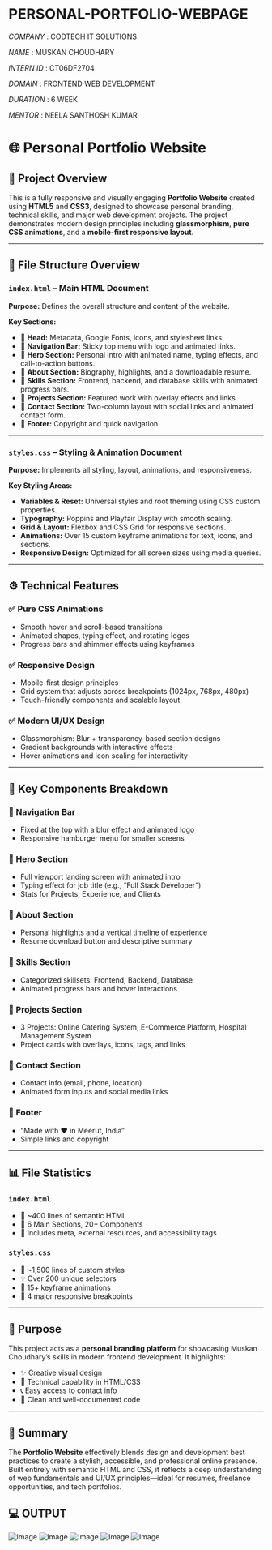 # PERSONAL-PORTFOLIO-WEBPAGE

*COMPANY* : CODTECH IT SOLUTIONS

*NAME* : MUSKAN CHOUDHARY

*INTERN ID* : CT06DF2704

*DOMAIN* : FRONTEND WEB DEVELOPMENT

*DURATION* : 6 WEEK

*MENTOR* : NEELA SANTHOSH KUMAR 

# 🌐 Personal Portfolio Website

## 📁 Project Overview

This is a fully responsive and visually engaging **Portfolio Website** created using **HTML5** and **CSS3**, designed to showcase personal branding, technical skills, and major web development projects. The project demonstrates modern design principles including **glassmorphism**, **pure CSS animations**, and a **mobile-first responsive layout**.

---

## 🧱 File Structure Overview

### `index.html` – Main HTML Document

**Purpose:** Defines the overall structure and content of the website.

**Key Sections:**
- 🔹 **Head:** Metadata, Google Fonts, icons, and stylesheet links.
- 🔹 **Navigation Bar:** Sticky top menu with logo and animated links.
- 🔹 **Hero Section:** Personal intro with animated name, typing effects, and call-to-action buttons.
- 🔹 **About Section:** Biography, highlights, and a downloadable resume.
- 🔹 **Skills Section:** Frontend, backend, and database skills with animated progress bars.
- 🔹 **Projects Section:** Featured work with overlay effects and links.
- 🔹 **Contact Section:** Two-column layout with social links and animated contact form.
- 🔹 **Footer:** Copyright and quick navigation.

---

### `styles.css` – Styling & Animation Document

**Purpose:** Implements all styling, layout, animations, and responsiveness.

**Key Styling Areas:**
-  **Variables & Reset:** Universal styles and root theming using CSS custom properties.
-  **Typography:** Poppins and Playfair Display with smooth scaling.
-  **Grid & Layout:** Flexbox and CSS Grid for responsive sections.
-  **Animations:** Over 15 custom keyframe animations for text, icons, and sections.
-  **Responsive Design:** Optimized for all screen sizes using media queries.

---

## ⚙️ Technical Features

### ✅ Pure CSS Animations
- Smooth hover and scroll-based transitions
- Animated shapes, typing effect, and rotating logos
- Progress bars and shimmer effects using keyframes

### ✅ Responsive Design
- Mobile-first design principles
- Grid system that adjusts across breakpoints (1024px, 768px, 480px)
- Touch-friendly components and scalable layout

### ✅ Modern UI/UX Design
- Glassmorphism: Blur + transparency-based section designs
- Gradient backgrounds with interactive effects
- Hover animations and icon scaling for interactivity

---

## 🧪 Key Components Breakdown

### 🔹 Navigation Bar
- Fixed at the top with a blur effect and animated logo
- Responsive hamburger menu for smaller screens

### 🔹 Hero Section
- Full viewport landing screen with animated intro
- Typing effect for job title (e.g., “Full Stack Developer”)
- Stats for Projects, Experience, and Clients

### 🔹 About Section
- Personal highlights and a vertical timeline of experience
- Resume download button and descriptive summary

### 🔹 Skills Section
- Categorized skillsets: Frontend, Backend, Database
- Animated progress bars and hover interactions

### 🔹 Projects Section
- 3 Projects: Online Catering System, E-Commerce Platform, Hospital Management System
- Project cards with overlays, icons, tags, and links

### 🔹 Contact Section
- Contact info (email, phone, location)
- Animated form inputs and social media links

### 🔹 Footer
- “Made with ❤️ in Meerut, India”
- Simple links and copyright

---

## 📊 File Statistics

### `index.html`
- 📄 ~400 lines of semantic HTML
- 📌 6 Main Sections, 20+ Components
- 🧾 Includes meta, external resources, and accessibility tags

### `styles.css`
- 🎨 ~1,500 lines of custom styles
- 💡 Over 200 unique selectors
- 🔁 15+ keyframe animations
- 📱 4 major responsive breakpoints

---

## 🎯 Purpose

This project acts as a **personal branding platform** for showcasing Muskan Choudhary’s skills in modern frontend development. It highlights:
- ✨ Creative visual design
- 🧠 Technical capability in HTML/CSS
- 📞 Easy access to contact info
- 📂 Clean and well-documented code

---

## 📌 Summary

The **Portfolio Website** effectively blends design and development best practices to create a stylish, accessible, and professional online presence. Built entirely with semantic HTML and CSS, it reflects a deep understanding of web fundamentals and UI/UX principles—ideal for resumes, freelance opportunities, and tech portfolios.


## 💻 OUTPUT

![Image](https://github.com/user-attachments/assets/8e1a5d28-8fab-4267-a953-18bbe6d173ee)
![Image](https://github.com/user-attachments/assets/bb75e078-ad41-4d1b-80c2-4ae20a5fbf0f)
![Image](https://github.com/user-attachments/assets/8372a894-f2a2-4bf3-a11f-edec8f092b16)
![Image](https://github.com/user-attachments/assets/2c2a7145-acc8-4dea-b51d-512cc3952cf7)
![Image](https://github.com/user-attachments/assets/64972f4b-2fb7-45a6-964a-d3236062c5f4)
